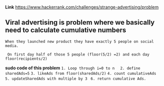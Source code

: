 **Link** https://www.hackerrank.com/challenges/strange-advertising/problem
## Viral advertising is problem where we basically need to calculate cumulative numbers

`` When they launched new product they have exactly 5 people on social media. ``

`` On first day half of those 5 people (floor(5/2) =2) and each day floor(recipients/2)``

**sudo code of this problem**
  `` 1. Loop through i=0 to n  ``
  `` 2. define sharedAds=5``
  `` 3. likeAds from floor(sharedAds/2) `` 
  `` 4. count cumulativeAds `` 
  `` 5. updateSharedAds with multiple by 3  ``
  `` 6. return cumulative Ads. ``
